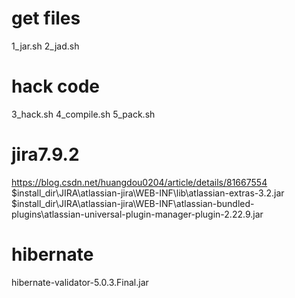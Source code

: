 # get files
1_jar.sh
2_jad.sh

# hack code
3_hack.sh
4_compile.sh
5_pack.sh

# jira7.9.2
https://blog.csdn.net/huangdou0204/article/details/81667554
$install_dir\JIRA\atlassian-jira\WEB-INF\lib\atlassian-extras-3.2.jar
$install_dir\JIRA\atlassian-jira\WEB-INF\atlassian-bundled-plugins\atlassian-universal-plugin-manager-plugin-2.22.9.jar

# hibernate
hibernate-validator-5.0.3.Final.jar
